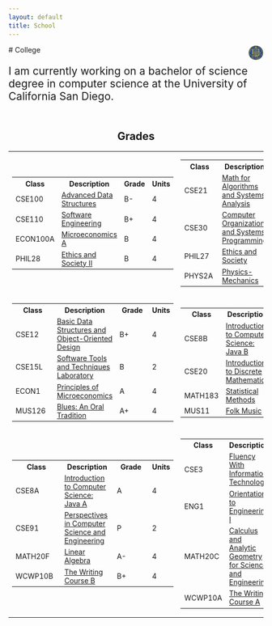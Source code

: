 ```yaml
---
layout: default
title: School
---
```


<style>
  td{width:35%}
</style>

<img align="right" src="media/images/UCSD Logo.jpg" width="6%" height="6%">
# College
<p style="font-size:150%">
  I am currently working on a bachelor of science degree in computer science at the University of California San Diego.
  <br/>
  <br/>
</p>
<center><h2>Grades</h2></center>
<table frame="void" class="table">
  <tr>
    <td>
      <table frame="void" class="table">
        <tr>
          <th>Class</th>
          <th>Description</th>
          <th>Grade</th>
          <th>Units</th>
        </tr>
        <tr>
          <td>CSE100</td>
          <td><a href="http://www-cse.ucsd.edu/cse100">Advanced Data Structures</a></td>
          <td>B-</td>
          <td>4</td>
        </tr>
        <tr>
          <td>CSE110</td>
          <td><a href="http://www-cse.ucsd.edu/cse110">Software Engineering</a></td>
          <td>B+</td>
          <td>4</td>
        </tr>
        <tr>
          <td>ECON100A</td>
          <td><a href="http://www.ucsd.edu/catalog/courses/ECON.html">Microeconomics A</a></td>
          <td>B</td>
          <td>4</td>
        </tr>
        <tr>
          <td>PHIL28</td>
          <td><a href="http://www.ucsd.edu/catalog/courses/PHIL.html">Ethics and Society II</a></td>
          <td>B</td>
          <td>4</td>
        </tr>
      </table>
    </td>
    <td>
      <table frame="void" class="table">
        <tr>
          <th>Class</th>
          <th>Description</th>
          <th>Grade</th>
          <th>Units</th>
        </tr>
        <tr>
          <td>CSE21</td>
          <td><a href="http://www-cse.ucsd.edu/cse21">Math for Algorithms and Systems Analysis</a></td>
          <td>A-</td>
          <td>4</td>
        </tr>
        <tr>
          <td>CSE30</td>
          <td><a href="http://www-cse.ucsd.edu/cse30">Computer Organization and Systems Programming</a></td>
          <td>B+</td>
          <td>4</td>
        </tr>
          <td>PHIL27</td>
          <td><a href="http://www.ucsd.edu/catalog/courses/PHIL.html">Ethics and Society</a></td>
          <td>B</td>
          <td>4</td>
        </tr>
        <tr>
          <td>PHYS2A</td>
          <td><a href="http://www.ucsd.edu/catalog/courses/PHYS.html">Physics-Mechanics</a></td>
          <td>B</td>
          <td>4</td>
        </tr>
      </table>
    </td>
  </tr>
  <tr>
    <td>
      <table frame="void" class="table">
        <tr>
          <th>Class</th>
          <th>Description</th>
          <th>Grade</th>
          <th>Units</th>
        <tr>
          <td>CSE12</td>
          <td><a href="http://www-cse.ucsd.edu/cse12">Basic Data Structures and Object-Oriented Design</a></td>
          <td>B+</td>
          <td>4</td>
        </tr>
        <tr>
          <td>CSE15L</td>
          <td><a href="http://www-cse.ucsd.edu/cse15L">Software Tools and Techniques Laboratory</a></td>
          <td>B</td>
          <td>2</td>
        </tr>
        <tr>
          <td>ECON1</td>
          <td><a href="http://www.ucsd.edu/catalog/courses/ECON.html">Principles of Microeconomics</a></td>
          <td>A</td>
          <td>4</td>
        </tr>
        <tr>
          <td>MUS126</td>
          <td><a href="http://www.ucsd.edu/catalog/courses/MUS.html">Blues: An Oral Tradition</a></td>
          <td>A+</td>
          <td>4</td>
        </tr>
      </table>
    </td>
    <td>
      <table frame="void" class="table">
        <tr>
          <th>Class</th>
          <th>Description</th>
          <th>Grade</th>
          <th>Units</th>
        </tr>
        <tr>
          <td>CSE8B</td>
          <td><a href="http://www-cse.ucsd.edu/cse8B">Introduction to Computer Science: Java B</a></td>
          <td>A-</td>
          <td>4</td>
        </tr>
        <tr>
          <td>CSE20</td>
          <td><a href="http://www-cse.ucsd.edu/cse20">Introduction to Discrete Mathematics</a></td>
          <td>A</td>
          <td>4</td>
        </tr>
        <tr>
          <td>MATH183</td>
          <td><a href="http://www.ucsd.edu/catalog/courses/MATH.html">Statistical Methods</a></td>
          <td>B+</td>
          <td>4</td>
        </tr>
        <tr>
          <td>MUS11</td>
          <td><a href="http://www.ucsd.edu/catalog/courses/MUS.html">Folk Music</a></td>
          <td>B</td>
          <td>4</td>
        </tr>
      </table>
    </td>
  </tr>
  <tr>
    <td>
      <table frame="void" class="table">
        <tr>
          <th>Class</th>
          <th>Description</th>
          <th>Grade</th>
          <th>Units</th>
        </tr>
        <tr>
          <td>CSE8A</td>
          <td><a href="http://www-cse.ucsd.edu/cse8A">Introduction to Computer Science: Java A</a></td>
          <td>A</td>
          <td>4</td>
        </tr>
        <tr>
          <td>CSE91</td>
          <td><a href="http://www-cse.ucsd.edu/cse91">Perspectives in Computer Science and Engineering</a></td>
          <td>P</td>
          <td>2</td>
        </tr>
          <tr>
          <td>MATH20F</td>
          <td><a href="http://www.ucsd.edu/catalog/courses/MATH.html">Linear Algebra</a></td>
          <td>A-</td>
          <td>4</td>
        </tr>
          <tr>
          <td>WCWP10B</td>
          <td><a href="http://www.ucsd.edu/catalog/courses/WARR.html">The Writing Course B</a></td>
          <td>B+</td>
          <td>4</td>
        </tr>
      </table>
    </td>
    <td>
      <table frame="void" class="table">
        <tr>
          <th>Class</th>
          <th>Description</th>
          <th>Grade</th>
          <th>Units</th>
        </tr>
        <tr>
          <td>CSE3</td>
          <td><a href="http://www-cse.ucsd.edu/cse3">Fluency With Information Technology</a></td>
          <td>A+</td>
          <td>4</td>
        </tr>
        <tr>
          <td>ENG1</td>
          <td><a href="http://www.ucsd.edu/catalog/courses/SOE.html">Orientation to Engineering I</a></td>
          <td>P</td>
          <td>1</td>
        </tr>
        <tr>
          <td>MATH20C</td>
          <td><a href="http://www.ucsd.edu/catalog/courses/MATH.html">Calculus and Analytic Geometry for Science and Engineering</a></td>
          <td>B+</td>
          <td>4</td>
        </tr>
        <tr>
          <td>WCWP10A</td>
          <td><a href="http://www.ucsd.edu/catalog/courses/WARR.html">The Writing Course A</a></td>
          <td>B-</td>
          <td>4</td>
        </tr>
      </table>
    </td>
  </tr>
</table>